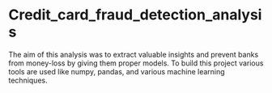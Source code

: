 # Credit_card_fraud_detection_analysis
The aim of this analysis was to extract valuable insights and prevent banks from money-loss by giving them proper models. To build this project various tools are used like numpy, pandas, and various machine learning techniques.
